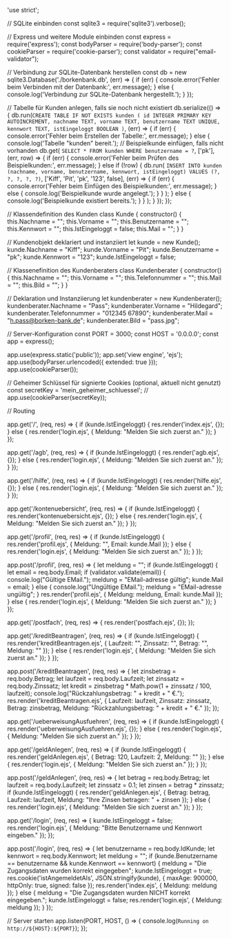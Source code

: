 'use strict';

// SQLite einbinden
const sqlite3 = require('sqlite3').verbose();

// Express und weitere Module einbinden
const express = require('express');
const bodyParser = require('body-parser');
const cookieParser = require('cookie-parser');
const validator = require("email-validator");

// Verbindung zur SQLite-Datenbank herstellen
const db = new sqlite3.Database('./borkenbank.db', (err) => {
    if (err) {
        console.error('Fehler beim Verbinden mit der Datenbank:', err.message);
    } else {
        console.log('Verbindung zur SQLite-Datenbank hergestellt.');
    }
});

// Tabelle für Kunden anlegen, falls sie noch nicht existiert
db.serialize(() => {
    db.run(`
        CREATE TABLE IF NOT EXISTS kunden (
            id INTEGER PRIMARY KEY AUTOINCREMENT,
            nachname TEXT,
            vorname TEXT,
            benutzername TEXT UNIQUE,
            kennwort TEXT,
            istEingeloggt BOOLEAN
        )
    `, (err) => {
        if (err) {
            console.error('Fehler beim Erstellen der Tabelle:', err.message);
        } else {
            console.log('Tabelle "kunden" bereit.');
            // Beispielkunde einfügen, falls nicht vorhanden
            db.get(
                `SELECT * FROM kunden WHERE benutzername = ?`,
                ['pk'],
                (err, row) => {
                    if (err) {
                        console.error('Fehler beim Prüfen des Beispielkunden:', err.message);
                    } else if (!row) {
                        db.run(
                            `INSERT INTO kunden (nachname, vorname, benutzername, kennwort, istEingeloggt)
                             VALUES (?, ?, ?, ?, ?)`,
                            ['Kiff', 'Pit', 'pk', '123', false],
                            (err) => {
                                if (err) {
                                    console.error('Fehler beim Einfügen des Beispielkunden:', err.message);
                                } else {
                                    console.log('Beispielkunde wurde angelegt.');
                                }
                            }
                        );
                    } else {
                        console.log('Beispielkunde existiert bereits.');
                    }
                }
            );
        }
    });
});

// Klassendefinition des Kunden
class Kunde {
    constructor() {
        this.Nachname = "";
        this.Vorname = "";
        this.Benutzername = "";
        this.Kennwort = "";
        this.IstEingeloggt = false;
        this.Mail = "";
    }
}

// Kundenobjekt deklariert und instanziiert
let kunde = new Kunde();
kunde.Nachname = "Kiff";
kunde.Vorname = "Pit";
kunde.Benutzername = "pk";
kunde.Kennwort = "123";
kunde.IstEingeloggt = false;

// Klassenefinition des Kundenberaters
class Kundenberater {
    constructor() {
        this.Nachname = "";
        this.Vorname = "";
        this.Telefonnummer = "";
        this.Mail = "";
        this.Bild = "";
    }
}

// Deklaration und Instanziierung
let kundenberater = new Kundenberater();
kundenberater.Nachname = "Pass";
kundenberater.Vorname = "Hildegard";
kundenberater.Telefonnummer = "012345 67890";
kundenberater.Mail = "h.pass@borken-bank.de";
kundenberater.Bild = "pass.jpg";

// Server-Konfiguration
const PORT = 3000;
const HOST = '0.0.0.0';
const app = express();

app.use(express.static('public'));
app.set('view engine', 'ejs');
app.use(bodyParser.urlencoded({ extended: true }));
app.use(cookieParser());

// Geheimer Schlüssel für signierte Cookies (optional, aktuell nicht genutzt)
const secretKey = 'mein_geheimer_schluessel';
// app.use(cookieParser(secretKey));

// Routing

app.get('/', (req, res) => {
    if (kunde.IstEingeloggt) {
        res.render('index.ejs', {});
    } else {
        res.render('login.ejs', {
            Meldung: "Melden Sie sich zuerst an."
        });
    }
});

app.get('/agb', (req, res) => {
    if (kunde.IstEingeloggt) {
        res.render('agb.ejs', {});
    } else {
        res.render('login.ejs', {
            Meldung: "Melden Sie sich zuerst an."
        });
    }
});

app.get('/hilfe', (req, res) => {
    if (kunde.IstEingeloggt) {
        res.render('hilfe.ejs', {});
    } else {
        res.render('login.ejs', {
            Meldung: "Melden Sie sich zuerst an."
        });
    }
});

app.get('/kontenuebersicht', (req, res) => {
    if (kunde.IstEingeloggt) {
        res.render('kontenuebersicht.ejs', {});
    } else {
        res.render('login.ejs', {
            Meldung: "Melden Sie sich zuerst an."
        });
    }
});

app.get('/profil', (req, res) => {
    if (kunde.IstEingeloggt) {
        res.render('profil.ejs', {
            Meldung: "",
            Email: kunde.Mail
        });
    } else {
        res.render('login.ejs', {
            Meldung: "Melden Sie sich zuerst an."
        });
    }
});

app.post('/profil', (req, res) => {
    let meldung = "";
    if (kunde.IstEingeloggt) {
        let email = req.body.Email;
        if (validator.validate(email)) {
            console.log("Gültige EMail.");
            meldung = "EMail-adresse gültig";
            kunde.Mail = email;
        } else {
            console.log("Ungültige EMail.");
            meldung = "EMail-adresse ungültig";
        }
        res.render('profil.ejs', {
            Meldung: meldung,
            Email: kunde.Mail
        });
    } else {
        res.render('login.ejs', {
            Meldung: "Melden Sie sich zuerst an."
        });
    }
});

app.get('/postfach', (req, res) => {
    res.render('postfach.ejs', {});
});

app.get('/kreditBeantragen', (req, res) => {
    if (kunde.IstEingeloggt) {
        res.render('kreditBeantragen.ejs', {
            Laufzeit: "",
            Zinssatz: "",
            Betrag: "",
            Meldung: ""
        });
    } else {
        res.render('login.ejs', {
            Meldung: "Melden Sie sich zuerst an."
        });
    }
});

app.post('/kreditBeantragen', (req, res) => {
    let zinsbetrag = req.body.Betrag;
    let laufzeit = req.body.Laufzeit;
    let zinssatz = req.body.Zinssatz;
    let kredit = zinsbetrag * Math.pow(1 + zinssatz / 100, laufzeit);
    console.log("Rückzahlungsbetrag: " + kredit + " €.");
    res.render('kreditBeantragen.ejs', {
        Laufzeit: laufzeit,
        Zinssatz: zinssatz,
        Betrag: zinsbetrag,
        Meldung: "Rückzahlungsbetrag: " + kredit + " €."
    });
});

app.get('/ueberweisungAusfuehren', (req, res) => {
    if (kunde.IstEingeloggt) {
        res.render('ueberweisungAusfuehren.ejs', {});
    } else {
        res.render('login.ejs', {
            Meldung: "Melden Sie sich zuerst an."
        });
    }
});

app.get('/geldAnlegen', (req, res) => {
    if (kunde.IstEingeloggt) {
        res.render('geldAnlegen.ejs', {
            Betrag: 120,
            Laufzeit: 2,
            Meldung: ""
        });
    } else {
        res.render('login.ejs', {
            Meldung: "Melden Sie sich zuerst an."
        });
    }
});

app.post('/geldAnlegen', (req, res) => {
    let betrag = req.body.Betrag;
    let laufzeit = req.body.Laufzeit;
    let zinssatz = 0.1;
    let zinsen = betrag * zinssatz;
    if (kunde.IstEingeloggt) {
        res.render('geldAnlegen.ejs', {
            Betrag: betrag,
            Laufzeit: laufzeit,
            Meldung: "Ihre Zinsen betragen: " + zinsen
        });
    } else {
        res.render('login.ejs', {
            Meldung: "Melden Sie sich zuerst an."
        });
    }
});

app.get('/login', (req, res) => {
    kunde.IstEingeloggt = false;
    res.render('login.ejs', {
        Meldung: "Bitte Benutzername und Kennwort eingeben."
    });
});

app.post('/login', (req, res) => {
    let benutzername = req.body.IdKunde;
    let kennwort = req.body.Kennwort;
    let meldung = "";
    if (kunde.Benutzername == benutzername && kunde.Kennwort == kennwort) {
        meldung = "Die Zugangsdaten wurden korrekt eingegeben";
        kunde.IstEingeloggt = true;
        res.cookie('istAngemeldetAls', JSON.stringify(kunde), { maxAge: 900000, httpOnly: true, signed: false });
        res.render('index.ejs', {
            Meldung: meldung
        });
    } else {
        meldung = "Die Zugangsdaten wurden NICHT korrekt eingegeben.";
        kunde.IstEingeloggt = false;
        res.render('login.ejs', {
            Meldung: meldung
        });
    }
});

// Server starten
app.listen(PORT, HOST, () => {
    console.log(`Running on http://${HOST}:${PORT}`);
});